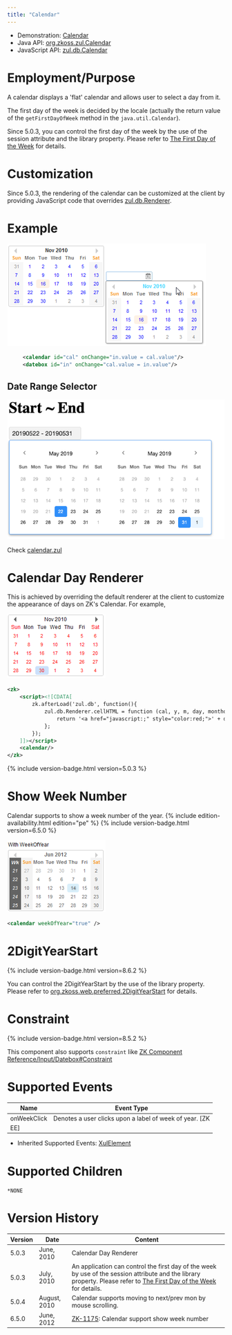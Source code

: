 ```yaml
---
title: "Calendar"
---
```



- Demonstration:
  [Calendar](http://www.zkoss.org/zkdemo/reporting/simple_calendar)
- Java API: [org.zkoss.zul.Calendar](https://www.zkoss.org/javadoc/latest/zk/org/zkoss/zul/Calendar.html)
- JavaScript API: [zul.db.Calendar](https://www.zkoss.org/javadoc/latest/jsdoc/classes/zul.db.Calendar.html)


# Employment/Purpose

A calendar displays a 'flat' calendar and allows user to select a day
from it.

The first day of the week is decided by the locale (actually the return
value of the `getFirstDayOfWeek` method in the `java.util.Calendar`).

Since 5.0.3, you can control the first day of the week by the use of the
session attribute and the library property. Please refer to [The First Day of the Week]({{site.baseurl}}/zk_dev_ref/internationalization/the_first_day_of_the_week)
for details.

# Customization

Since 5.0.3, the rendering of the calendar can be customized at the
client by providing JavaScript code that overrides
[zul.db.Renderer](https://www.zkoss.org/javadoc/latest/jsdoc/classes/zul.db.Renderer.html).

# Example

![](/zk_component_ref/images/ZKComRef_Calendar_Example.png)

```xml
     <calendar id="cal" onChange="in.value = cal.value"/>
     <datebox id="in" onChange="cal.value = in.value"/>
```

## Date Range Selector

![](/zk_component_ref/images/dateRangeSelector.png)

Check
[calendar.zul](https://github.com/zkoss/zkbooks/blob/master/componentreference/src/main/webapp/input/calendar.zul#L21)

# Calendar Day Renderer

This is achieved by overriding the default renderer at the client to
customize the appearance of days on ZK's Calendar. For example,

![](/zk_component_ref/images/ZKComRef_Calendar_Example2.png)

```xml
<zk>
    <script><![CDATA[
        zk.afterLoad('zul.db', function(){
            zul.db.Renderer.cellHTML = function (cal, y, m, day, monthofs) {
                return '<a href="javascript:;" style="color:red;">' + day + '</a>';
            };
        });
    ]]></script>
    <calendar/>
</zk>
```

{% include version-badge.html version=5.0.3 %}

# Show Week Number

Calendar supports to show a week number of the year. <!--REQUIRED ZK EDITION: PE -->
{% include edition-availability.html edition="pe" %}
{% include version-badge.html version=6.5.0 %}

![](/zk_component_ref/images/ZKComRef_Calendar_Week_Of_Year.PNG)

```xml
<calendar weekOfYear="true" />
```

# 2DigitYearStart

{% include version-badge.html version=8.6.2 %}

You can control the 2DigitYearStart by the use of the library property.
Please refer to [ org.zkoss.web.preferred.2DigitYearStart]({{site.baseurl}}/zk_config_ref/org_zkoss_web_preferred_2digityearstart)
for details.

# Constraint

{% include version-badge.html version=8.5.2 %}

This component also supports `constraint` like [ZK Component Reference/Input/Datebox#Constraint]({{site.baseurl}}/zk_component_ref/datebox#Constraint)

# Supported Events

| Name | Event Type |
|---|---|
| onWeekClick | Denotes a user clicks upon a label of week of year. [ZK
EE] |

- Inherited Supported Events: [ XulElement]({{site.baseurl}}/zk_component_ref/xulelement#Supported_Events)

# Supported Children

`*NONE`



# Version History



| Version | Date         | Content                                                                                                                                                                                                                                                       |
|---------|--------------|---------------------------------------------------------------------------------------------------------------------------------------------------------------------------------------------------------------------------------------------------------------|
| 5.0.3   | June, 2010   | Calendar Day Renderer                                                                                                                                                                                                                                         |
| 5.0.3   | July, 2010   | An application can control the first day of the week by use of the session attribute and the library property. Please refer to [The First Day of the Week]({{site.baseurl}}/zk_dev_ref/internationalization/the_first_day_of_the_week) for details. |
| 5.0.4   | August, 2010 | Calendar supports moving to next/prev mon by mouse scrolling.                                                                                                                                                                                                 |
| 6.5.0   | June, 2012   | [ZK-1175](http://tracker.zkoss.org/browse/ZK-1175): Calendar support show week number                                                                                                                                                                         |


